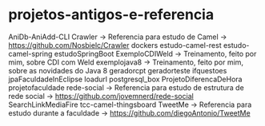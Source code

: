 # projetos-antigos-e-referencia


AniDb-AniAdd-CLI
Crawler -> Referencia para estudo de Camel -> https://github.com/Nosbielc/Crawler
dockers
estudo-camel-rest
estudo-camel-spring
estudoSpringBoot
ExemploCDIWeld -> Treinamento, feito por mim, sobre CDI com Weld
exemplojava8 -> Treinamento, feito por mim, sobre as novidades do Java 8
geradorcpt
geradorteste
ifquestoes
jpaFaculdadeInEclipse
loadurl
postgresql_box
ProjetoDiferencaDeHora
projetofaculdade
rede-social -> Referencia para estudo de estrutura de rede social -> https://github.com/jovemnerd/rede-social
SearchLinkMediaFire
tcc-camel-thingsboard
TweetMe -> Referencia para estudo durante a faculdade -> https://github.com/diegoAntonio/TweetMe
